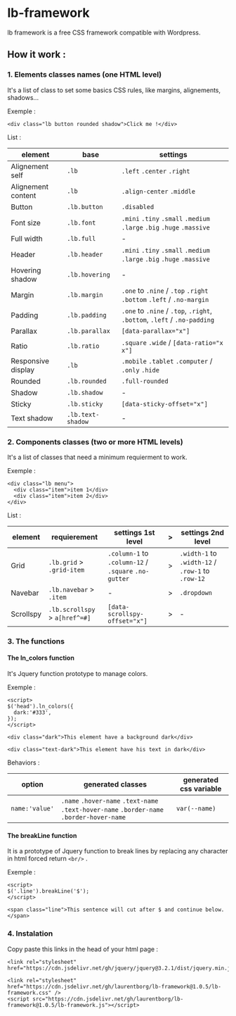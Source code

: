 # lb-framework

lb framework is a free CSS framework compatible with Wordpress. 

## How it work :

### 1. Elements classes names (one HTML level)



It's a list of class to set some basics CSS rules, like margins, alignements, shadows...

Exemple :

```
<div class="lb button rounded shadow">Click me !</div>
```

List :

| element | base | settings |
|---------|------|----------|
| Alignement self | ```.lb```| ```.left``` ```.center``` ```.right``` |
| Alignement content | ```.lb```| ```.align-center``` ```.middle``` |
| Button | ```.lb.button``` | ```.disabled``` |
| Font size | ```.lb.font```| ```.mini``` ```.tiny``` ```.small``` ```.medium``` ```.large``` ```.big``` ```.huge``` ```.massive``` |
| Full width | ```.lb.full``` | - |
| Header | ```.lb.header``` | ```.mini``` ```.tiny``` ```.small``` ```.medium``` ```.large``` ```.big``` ```.huge``` ```.massive``` |
| Hovering shadow | ```.lb.hovering``` | - |
| Margin | ```.lb.margin```| ```.one``` to ```.nine``` / ```.top``` ```.right``` ```.bottom``` ```.left``` / ```.no-margin``` |
| Padding | ```.lb.padding```| ```.one``` to ```.nine``` / ```.top```, ```.right```, ```.bottom```, ```.left``` / ```.no-padding``` |
| Parallax | ```.lb.parallax``` | ```[data-parallax="x"]``` |
| Ratio | ```.lb.ratio``` | ```.square``` ```.wide``` / ```[data-ratio="x x"]``` |
| Responsive display | ```.lb``` | ```.mobile``` ```.tablet``` ```.computer``` / ```.only``` ```.hide``` |
| Rounded | ```.lb.rounded```| ```.full-rounded```|
| Shadow | ```.lb.shadow```| - |
| Sticky | ```.lb.sticky``` | ```[data-sticky-offset="x"]``` |
| Text shadow | ```.lb.text-shadow```| - |


### 2. Components classes (two or more HTML levels)

It's a list of classes that need a minimum requierment to work.

Exemple :

```
<div class="lb menu">
  <div class="item">item 1</div>
  <div class="item">item 2</div>
</div>
```

List :

| element | requierement | settings 1st level | > | settings 2nd level |
|---------|--------------|--------------------|---|--------------------|
| Grid | ```.lb.grid``` > ```.grid-item``` | ```.column-1``` to ```.column-12``` / ```.square``` ```.no-gutter``` | > | ```.width-1``` to ```.width-12``` / ```.row-1``` to ```.row-12``` | 
| Navebar | ```.lb.navebar``` > ```.item```|  - | > | ```.dropdown``` |
| Scrollspy | ```.lb.scrollspy``` > ```a[href^=#]``` | ```[data-scrollspy-offset="x"]``` | > | - |


### 3. The functions

#### The ln_colors function

It's Jquery function prototype to manage colors.

Exemple :

```
<script>
$('head').ln_colors({
  dark:'#333',
});
</script>

<div class="dark">This element have a background dark</div>

<div class="text-dark">This element have his text in dark</div>
```

Behaviors :

| option | generated classes | generated css variable |
|--------|-----------------|--------------------|
|```name:'value'```| ```.name``` ```.hover-name``` ```.text-name``` ```.text-hover-name``` ```.border-name``` ```.border-hover-name``` |  ```var(--name)``` |


#### The breakLine function 

It is a prototype of Jquery function to break lines by replacing any character in html forced return ```<br/>``` .

Exemple :

```
<script>
$('.line').breakLine('$');
</script>

<span class="line">This sentence will cut after $ and continue below.</span>
```

### 4. Instalation

Copy paste this links in the head of your html page : 

```
<link rel="stylesheet" href="https://cdn.jsdelivr.net/gh/jquery/jquery@3.2.1/dist/jquery.min.js">

<link rel="stylesheet" href="https://cdn.jsdelivr.net/gh/laurentborg/lb-framework@1.0.5/lb-framework.css" />
<script src="https://cdn.jsdelivr.net/gh/laurentborg/lb-framework@1.0.5/lb-framework.js"></script>
```
